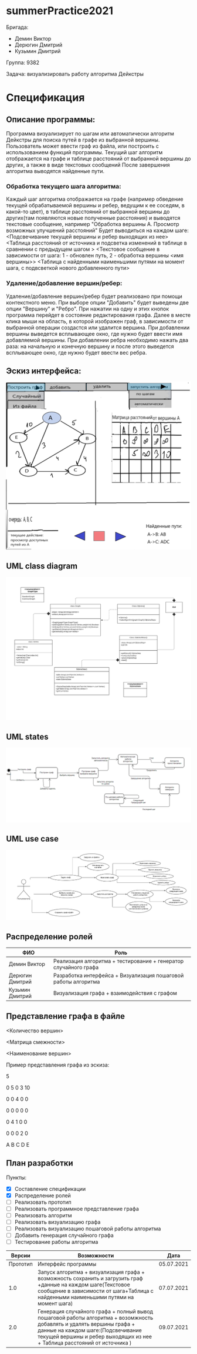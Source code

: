 # summerPractice2021
Бригада: 
* Демин Виктор 
* Дерюгин Дмитрий 
* Кузьмин Дмитрий

Группа: 9382

Задача: визуализировать работу алгоритма Дейкстры

# Спецификация

## Описание программы: 
Программа визуализирует по шагам или автоматически алгоритм Дейкстры для поиска путей в графе из выбранной вершины.
Пользователь может ввести граф из файла, или построить с использованием функций программы.
Текущий шаг алгоритм отображается на графе и таблице расстояний от выбранной вершины до других, а также в виде текстовых сообщений
После завершения алгоритма выводятся найденные пути.

### Обработка текущего шага алгоритма:
Каждый шаг алгоритма отображается на графе (например обведение текущей обрабатываемой вершины и ребер, ведущим к ее соседям, в какой-то цвет),
в таблице расстояний от выбранной вершины до других(там появляются новые полученные расстояния) и выводятся текстовые сообщение, например "Обработка вершины A. Просмотр возможных улучшений расстояний"
Будет выводиться на каждом шаге:
<Подсвечивание текущей вершины и ребер выходящих из нее>
<Таблица расстояний от источника и подсветка изменений в таблице в сравнении с предыдущем шагом >
<Текстовое сообщение в зависимости от шага: 1 - обновлен путь, 2 - обработка вершины <имя вершины>>
<Таблица с найденными наименьшими путями на момент шага, с подвсветкой нового добавленного пути>

### Удаление/добавление вершин/ребер:
Удаление/добавление вершин/ребер будет реализовано при помощи контекстного меню. При выборе опции "Добавить" будет выведены две опции "Вершину" и "Ребро". При нажатии на одну и этих кнопок программа перейдет в состояние редактирования графа. Далее в месте клика мыши на область, в которой изображен граф, в зависимости от выбранной операции создастся или удалится вершина. При добавлении вершины выведется всплывающее окно, где нужно будет ввести имя добавляемой вершины. При добавлении ребра необходимо нажать два раза: на начальную и конечную вершину и после этого выведется всплывающее окно, где нужно будет ввести вес ребра.

## Эскиз интерфейса:
  ![](images/gui.png)

## UML class diagram
  ![](images/classDiagram.png)

## UML states
  ![](images/states.png)

## UML use case
  ![](images/useCase.png)


## Распределение ролей

| ФИО           | Роль          |
| ------------- | ------------- |
| Демин Виктор  | Реализация алгоритма + тестирование + генератор случайного графа  |
| Дерюгин Дмитрий  | Разработка интерфейса + Визуализация пошаговой работы алгоритма  |
| Кузьмин Дмитрий  | Визуализация графа + взаимодействия с графом  |

## Представление графа в файле
<Количество вершин>

<Матрица смежности>

<Наименование вершин>

Пример представления графа из эскиза:

5

0 5 0 3 10 

0 0 4 0 0 

0 0 0 0 0

0 4 1 0 0

0 0 0 2 0

A B C D E

## План разработки
Пункты:
- [x] Составление спецификации
- [x] Распределение ролей
- [ ] Реализовать прототип
- [ ] Реализовать программное представление графа 
- [ ] Реализовать алгоритм
- [ ] Реализовать визуализацию графа
- [ ] Реализовать визуализацию пошаговой работы алгоритма
- [ ] Добавить генерация случайного графа
- [ ] Тестирование работы алгоритма

| Версии           | Возможности  |  Дата |
| ------------- | --------------- |--------------|
| Прототип  | Интерфейс программы  | 05.07.2021   |
| 1.0  | Запуск алгоритма + визуализация графа +  возможность сохранить и загрузить граф +данные на каждом шаге(Текстовое сообщение в зависимости от шага+Таблица с найденными наименьшими путями на момент шага) | 07.07.2021 |
| 2.0  |  Генерация случайного графа + полный вывод пошаговой работы алгоритма + возомжность добавлять и удалять вершины графа + данные на каждом шаге:(Подсвечивание текущей вершины и ребер выходящих из нее + Таблица расстояний от источника  )| 09.07.2021 |


